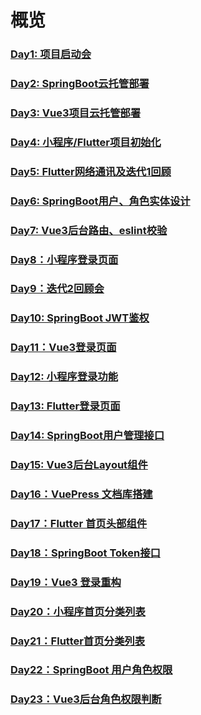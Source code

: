 # 概览

### [Day1: 项目启动会](./day1-kickoff-metting.md)
### [Day2: SpringBoot云托管部署](../service/day2-how-to-deploy-springboot-to-wecloud.md)
### [Day3: Vue3项目云托管部署](../admin/day3-how-to-deploy-vue3-to-wecloud.md)
### [Day4: 小程序/Flutter项目初始化](../mp/day4-init-mp-and-flutter-project.md)
### [Day5: Flutter网络通讯及迭代1回顾](../app/day5-flutter-http-and-review-sprint1.md)
### [Day6: SpringBoot用户、角色实体设计](../service/day6-springboot-user-and-role-entity.md)
### [Day7: Vue3后台路由、eslint校验](../admin/day7-vue3-router-and-eslint.md)
### [Day8：小程序登录页面](../mp/day8-mp-login-page.md)
### [Day9：迭代2回顾会](./day9-review-sprint2.md)
### [Day10: SpringBoot JWT鉴权](../service/day10-springboot-jwt-authentication.md)
### [Day11：Vue3登录页面](../admin/day11-vue3-login-page.md)
### [Day12: 小程序登录功能](../mp/day12-mp-login-page.md)
### [Day13: Flutter登录页面](../app/day13-app-login-page.md)
### [Day14: SpringBoot用户管理接口](../service/day14-springboot-user-api.md)
### [Day15: Vue3后台Layout组件](../admin/day15-vue3-layout-component.md)
### [Day16：VuePress 文档库搭建](./day16-how-to-init-vuepress-project.md)
### [Day17：Flutter 首页头部组件](../app/day17-flutter-homepage-header-widget.md)
### [Day18：SpringBoot Token接口](../service/day18-springboot-token-api.md)
### [Day19：Vue3 登录重构](../admin/day19-vue3-login-refactoring.md)
### [Day20：小程序首页分类列表](../mp/day20-mp-homepage-category-banner.md)
### [Day21：Flutter首页分类列表](../app/day21-app-homepage-category-banner.md)
### [Day22：SpringBoot 用户角色权限](../service/day22-springboot-role-permission.md)
### [Day23：Vue3后台角色权限判断](../admin/day23-vue3-role-based-permission.md)
